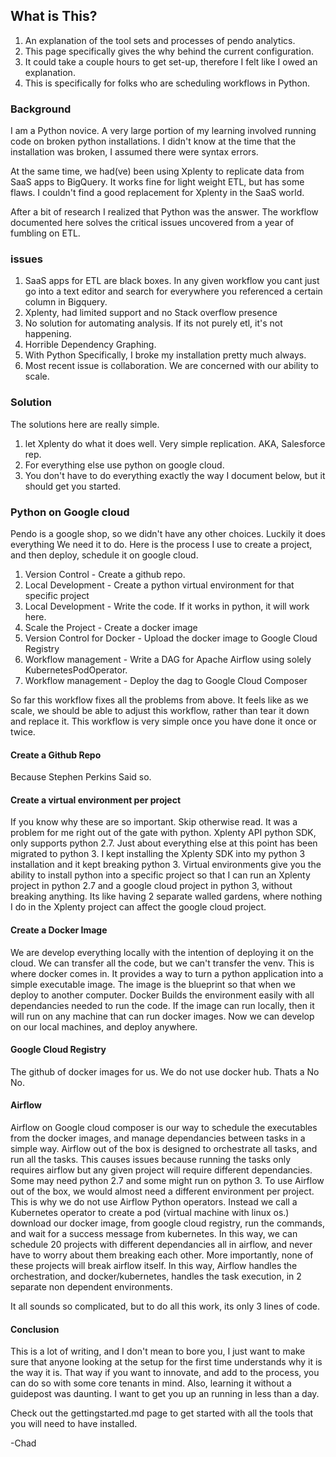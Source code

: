 ## What is This?

1. An explanation of the tool sets and processes of pendo analytics.
2. This page specifically gives the why behind the current configuration.
3. It could take a couple hours to get set-up, therefore I felt like I owed an explanation.
4. This is specifically for folks who are scheduling workflows in Python.


### Background

I am a Python novice. A very large portion of my learning involved running code
on broken python installations. I didn't know at the time that the installation was broken, I
assumed there were syntax errors.

At the same time, we had(ve) been using Xplenty to replicate data from SaaS apps to BigQuery.
It works fine for light weight ETL, but has some flaws. I couldn't find a
good replacement for Xplenty in the SaaS world.

After a bit of research I realized that Python was the answer. The workflow documented here
solves the critical issues uncovered from a year of fumbling on ETL.

### issues

1. SaaS apps for ETL are black boxes. In any given workflow you cant just go into a text editor
and search for everywhere you referenced a certain column in Bigquery.
2. Xplenty, had limited support and no Stack overflow presence
3. No solution for automating analysis. If its not purely etl, it's not happening.
4. Horrible Dependency Graphing.
5. With Python Specifically, I broke my installation pretty much always.
6. Most recent issue is collaboration. We are concerned with our ability to scale.


### Solution

The solutions here are really simple.

1. let Xplenty do what it does well. Very simple replication. AKA, Salesforce rep.
2. For everything else use python on google cloud.
3. You don't have to do everything exactly the way I document below, but it should get you started.


### Python on Google cloud

Pendo is a google shop, so we didn't have any other choices. Luckily it does everything We need it to do.
Here is the process I use to create a project, and then deploy, schedule it on google cloud.

1. Version Control - Create a github repo.
2. Local Development - Create a python virtual environment for that specific project
3. Local Development - Write the code. If it works in python, it will work here.
4. Scale the Project - Create a docker image
5. Version Control for Docker - Upload the docker image to Google Cloud Registry
6. Workflow management - Write a DAG for Apache Airflow using solely KubernetesPodOperator.
7. Workflow management - Deploy the dag to Google Cloud Composer

So far this workflow fixes all the problems from above. It feels like as we scale, we should be able to
adjust this workflow, rather than tear it down and replace it. This workflow is very simple once you have done it once or twice.

#### Create a Github Repo

Because Stephen Perkins Said so.

#### Create a virtual environment per project

If you know why these are so important. Skip otherwise read. It was a problem for me right out of the gate
with python. Xplenty API python SDK, only supports python 2.7. Just about everything else at this point has been
migrated to python 3. I kept installing the Xplenty SDK into my python 3 installation and it kept breaking python 3.
Virtual environments give you the ability to install python into a specific project so that I can run an Xplenty project
in python 2.7 and a google cloud project in python 3, without breaking anything. Its like having 2 separate walled gardens,
where nothing I do in the Xplenty project can affect the google cloud project.

#### Create a Docker Image

We are develop everything locally with the intention of deploying it on the cloud. We can transfer all the code, but we can't transfer the venv. This is where docker comes in. It provides a way to turn a python application into a simple executable image. The image is the blueprint so that when we deploy to another computer. Docker Builds the environment easily with all dependancies needed to run the code. If the image can run locally, then it will run on any machine that can run docker images. Now we can develop on our local machines, and deploy anywhere.


#### Google Cloud Registry

The github of docker images for us. We do not use docker hub. Thats a No No.


#### Airflow

Airflow on Google cloud composer is our way to schedule the executables from the docker images, and manage dependancies between tasks in a simple way. Airflow out of the box is designed to orchestrate all tasks, and run all the tasks. This causes issues because running the tasks only requires airflow but any given project will require different dependancies. Some may need python 2.7 and some might run on python 3. To use Airflow out of the box, we would almost need a different environment per project. This is why we do not use Airflow Python operators. Instead we call a Kubernetes operator to create a pod (virtual machine with linux os.) download our docker image, from google cloud registry, run the commands, and wait for a success message from kubernetes. In this way, we can schedule 20 projects with different dependancies all in airflow, and never have to worry about them breaking each other. More importantly, none of these projects will break airflow itself. In this way, Airflow handles the orchestration, and docker/kubernetes, handles the task execution, in 2 separate non dependent environments.

It all sounds so complicated, but to do all this work, its only 3 lines of code.

#### Conclusion
This is a lot of writing, and I don't mean to bore you, I just want to make sure that anyone looking at the setup for the first time understands why it is the way it is. That way if you want to innovate, and add to the process, you can do so with some core tenants in mind. Also, learning it without a guidepost was daunting. I want to get you up an running in less than a day.

Check out the gettingstarted.md page to get started with all the tools that you will need to have installed.




-Chad
